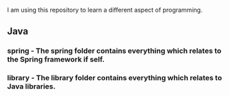 I am using this repository to learn a different aspect of programming.

## Java
### spring - The spring folder contains everything which relates to the Spring framework if self.
### library - The library folder contains everything which relates to Java libraries.
